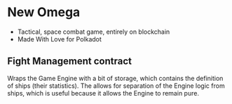 # New Omega

* Tactical, space combat game, entirely on blockchain
* Made With Love for Polkadot

## Fight Management contract

Wraps the Game Engine with a bit of storage, which contains the definition of ships (their statistics). The allows for separation of the Engine logic from ships, which is useful because it allows the Engine to remain pure.
